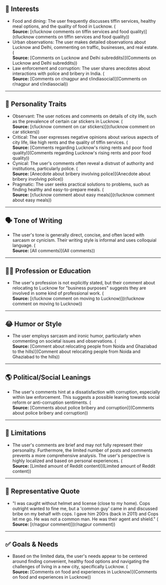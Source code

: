 ## 🎯 Interests

-  Food and dining:  The user frequently discusses tiffin services, healthy meal options, and the quality of food in Lucknow.  (  
  **Source:** [r/lucknow comments on tiffin services and food quality)](r/lucknow comments on tiffin services and food quality))
-  Urban observations: The user makes detailed observations about Lucknow and Delhi, commenting on traffic, businesses, and real estate. (  
  **Source:** [Comments on Lucknow and Delhi subreddits)](Comments on Lucknow and Delhi subreddits))
-  Law enforcement and corruption: The user shares anecdotes about interactions with police and bribery in India. (  
  **Source:** [Comments on r/nagpur and r/indiasocial)](Comments on r/nagpur and r/indiasocial))


---
## 🤔 Personality Traits

-  Observant: The user notices and comments on details of city life, such as the prevalence of certain car stickers in Lucknow. (  
  **Source:** [r/lucknow comment on car stickers)](r/lucknow comment on car stickers))
-  Critical:  The user expresses negative opinions about various aspects of city life, like high rents and the quality of tiffin services. (  
  **Source:** [Comments regarding Lucknow's rising rents and poor food quality)](Comments regarding Lucknow's rising rents and poor food quality))
-  Cynical:  The user's comments often reveal a distrust of authority and institutions, particularly police. (  
  **Source:** [Anecdote about bribery involving police)](Anecdote about bribery involving police))
-  Pragmatic:  The user seeks practical solutions to problems, such as finding healthy and easy-to-prepare meals. (  
  **Source:** [r/lucknow comment about easy meals)](r/lucknow comment about easy meals))


---
## 🗣️ Tone of Writing

- The user's tone is generally direct, concise, and often laced with sarcasm or cynicism.  Their writing style is informal and uses colloquial language. (  
  **Source:** [All comments)](All comments))


---
## 👨‍🎓 Profession or Education

- The user's profession is not explicitly stated, but their comment about relocating to Lucknow for "business purposes" suggests they are involved in some kind of professional work. (  
  **Source:** [r/lucknow comment on moving to Lucknow)](r/lucknow comment on moving to Lucknow))


---
## 😂 Humor or Style

- The user employs sarcasm and ironic humor, particularly when commenting on societal issues and observations. (  
  **Source:** [Comment about relocating people from Noida and Ghaziabad to the hills)](Comment about relocating people from Noida and Ghaziabad to the hills))


---
## 🌎 Political/Social Leanings

- The user's comments hint at a dissatisfaction with corruption, especially within law enforcement.  This suggests a possible leaning towards social reform or anti-corruption sentiments. (  
  **Source:** [Comments about police bribery and corruption)](Comments about police bribery and corruption))


---
## 🚫 Limitations

- The user's comments are brief and may not fully represent their personality.  Furthermore, the limited number of posts and comments prevents a more comprehensive analysis. The user's perspective is highly localized and based on personal experiences. (  
  **Source:** [Limited amount of Reddit content)](Limited amount of Reddit content))


---
## 💬 Representative Quote

- "I was caught without helmet and license (close to my home). Cops outright wanted to fine me, but a 'common guy' came in and discussed bribe on my behalf with cops. I gave him 200rs (back in 2011) and Cops let me go. He was not a common man. He was their agent and shield." (  
  **Source:** [r/nagpur comment)](r/nagpur comment))


---
## ✅ Goals & Needs

- Based on the limited data, the user's needs appear to be centered around finding convenient, healthy food options and navigating the challenges of living in a new city, specifically Lucknow.  (  
  **Source:** [Comments on food and experiences in Lucknow)](Comments on food and experiences in Lucknow))